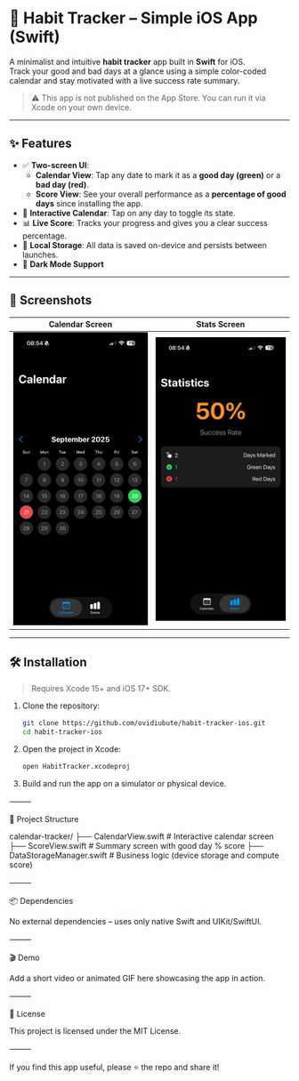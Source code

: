 # 📅 Habit Tracker – Simple iOS App (Swift)

A minimalist and intuitive **habit tracker** app built in **Swift** for iOS.  
Track your good and bad days at a glance using a simple color-coded calendar and stay motivated with a live success rate summary.

> ⚠️ This app is not published on the App Store. You can run it via Xcode on your own device.

---

## ✨ Features

- ✅ **Two-screen UI**:
  - **Calendar View**: Tap any date to mark it as a **good day (green)** or a **bad day (red)**.
  - **Score View**: See your overall performance as a **percentage of good days** since installing the app.
- 📅 **Interactive Calendar**: Tap on any day to toggle its state.
- 📊 **Live Score**: Tracks your progress and gives you a clear success percentage.
- 💾 **Local Storage**: All data is saved on-device and persists between launches.
- 🌙 **Dark Mode Support**

---

## 📸 Screenshots

| Calendar Screen | Stats Screen |
|-----------------|--------------|
| ![CalendarScreen](/screens/calendar.png?raw=true "Calendar Screen") | ![ScoreScreen](/screens/score.png?raw=true "Score Screen") |

---

## 🛠️ Installation

> Requires Xcode 15+ and iOS 17+ SDK.

1. Clone the repository:
   ```bash
   git clone https://github.com/ovidiubute/habit-tracker-ios.git
   cd habit-tracker-ios

2.	Open the project in Xcode:

    ```bash
    open HabitTracker.xcodeproj
    ```

3.	Build and run the app on a simulator or physical device.

⸻

📂 Project Structure

calendar-tracker/
├── CalendarView.swift        # Interactive calendar screen
├── ScoreView.swift           # Summary screen with good day % score
├── DataStorageManager.swift  # Business logic (device storage and compute score)

⸻

📦 Dependencies

No external dependencies – uses only native Swift and UIKit/SwiftUI.

⸻

🎬 Demo

Add a short video or animated GIF here showcasing the app in action.

⸻

📄 License

This project is licensed under the MIT License.

⸻

If you find this app useful, please ⭐ the repo and share it!
